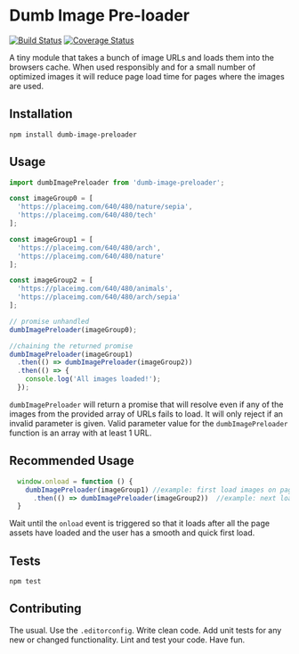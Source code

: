 # Dumb Image Pre-loader

[![Build Status](https://travis-ci.org/larry-dalmeida/dumb-image-preloader.svg?branch=master)](https://travis-ci.org/larry-dalmeida/dumb-image-preloader)
[![Coverage Status](https://coveralls.io/repos/github/larry-dalmeida/dumb-image-preloader/badge.svg)](https://coveralls.io/github/larry-dalmeida/dumb-image-preloader)

A tiny module that takes a bunch of image URLs and loads them into the browsers cache. When used responsibly and for a small number of optimized images it will reduce page load time for pages where the images are used.

## Installation

  `npm install dumb-image-preloader`

## Usage

  ```javascript
  import dumbImagePreloader from 'dumb-image-preloader';

  const imageGroup0 = [
    'https://placeimg.com/640/480/nature/sepia',
    'https://placeimg.com/640/480/tech'
  ];

  const imageGroup1 = [
    'https://placeimg.com/640/480/arch',
    'https://placeimg.com/640/480/nature'
  ];

  const imageGroup2 = [
    'https://placeimg.com/640/480/animals',
    'https://placeimg.com/640/480/arch/sepia'
  ];

  // promise unhandled
  dumbImagePreloader(imageGroup0);

  //chaining the returned promise
  dumbImagePreloader(imageGroup1)
    .then(() => dumbImagePreloader(imageGroup2))
    .then(() => {
      console.log('All images loaded!');
    });
  ```

`dumbImagePreloader` will return a promise that will resolve even if any of the images from the provided array of URLs fails to load. It will only reject if an invalid parameter is given. Valid parameter value for the `dumbImagePreloader` function is an array with at least 1 URL.

## Recommended Usage
```javascript
  window.onload = function () {
    dumbImagePreloader(imageGroup1) //example: first load images on page 2
      .then(() => dumbImagePreloader(imageGroup2))  //example: next load images on page 3
  }
```
Wait until the `onload` event is triggered so that it loads after all the page assets have loaded and the user has a smooth and quick first load.

## Tests

  `npm test`

## Contributing

The usual. Use the `.editorconfig`. Write clean code. Add unit tests for any new or changed functionality. Lint and test your code. Have fun.
